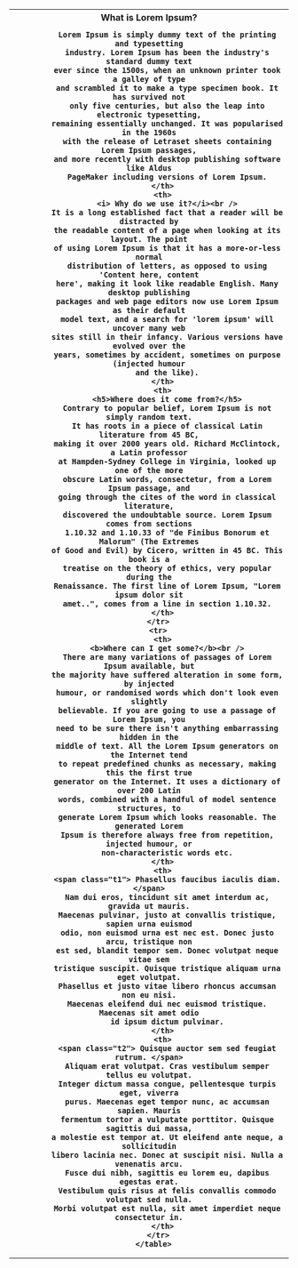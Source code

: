 <table>
        <tr>
          <th>
            <b>What is Lorem Ipsum?</b><br />

            Lorem Ipsum is simply dummy text of the printing and typesetting
            industry. Lorem Ipsum has been the industry's standard dummy text
            ever since the 1500s, when an unknown printer took a galley of type
            and scrambled it to make a type specimen book. It has survived not
            only five centuries, but also the leap into electronic typesetting,
            remaining essentially unchanged. It was popularised in the 1960s
            with the release of Letraset sheets containing Lorem Ipsum passages,
            and more recently with desktop publishing software like Aldus
            PageMaker including versions of Lorem Ipsum.
          </th>
          <th>
            <i> Why do we use it?</i><br />
            It is a long established fact that a reader will be distracted by
            the readable content of a page when looking at its layout. The point
            of using Lorem Ipsum is that it has a more-or-less normal
            distribution of letters, as opposed to using 'Content here, content
            here', making it look like readable English. Many desktop publishing
            packages and web page editors now use Lorem Ipsum as their default
            model text, and a search for 'lorem ipsum' will uncover many web
            sites still in their infancy. Various versions have evolved over the
            years, sometimes by accident, sometimes on purpose (injected humour
            and the like).
          </th>
          <th>
            <h5>Where does it come from?</h5>
            Contrary to popular belief, Lorem Ipsum is not simply random text.
            It has roots in a piece of classical Latin literature from 45 BC,
            making it over 2000 years old. Richard McClintock, a Latin professor
            at Hampden-Sydney College in Virginia, looked up one of the more
            obscure Latin words, consectetur, from a Lorem Ipsum passage, and
            going through the cites of the word in classical literature,
            discovered the undoubtable source. Lorem Ipsum comes from sections
            1.10.32 and 1.10.33 of "de Finibus Bonorum et Malorum" (The Extremes
            of Good and Evil) by Cicero, written in 45 BC. This book is a
            treatise on the theory of ethics, very popular during the
            Renaissance. The first line of Lorem Ipsum, "Lorem ipsum dolor sit
            amet..", comes from a line in section 1.10.32.
          </th>
        </tr>
        <tr>
          <th>
            <b>Where can I get some?</b><br />
            There are many variations of passages of Lorem Ipsum available, but
            the majority have suffered alteration in some form, by injected
            humour, or randomised words which don't look even slightly
            believable. If you are going to use a passage of Lorem Ipsum, you
            need to be sure there isn't anything embarrassing hidden in the
            middle of text. All the Lorem Ipsum generators on the Internet tend
            to repeat predefined chunks as necessary, making this the first true
            generator on the Internet. It uses a dictionary of over 200 Latin
            words, combined with a handful of model sentence structures, to
            generate Lorem Ipsum which looks reasonable. The generated Lorem
            Ipsum is therefore always free from repetition, injected humour, or
            non-characteristic words etc.
          </th>
          <th>
            <span class="t1"> Phasellus faucibus iaculis diam. </span>
            Nam dui eros, tincidunt sit amet interdum ac, gravida ut mauris.
            Maecenas pulvinar, justo at convallis tristique, sapien urna euismod
            odio, non euismod urna est nec est. Donec justo arcu, tristique non
            est sed, blandit tempor sem. Donec volutpat neque vitae sem
            tristique suscipit. Quisque tristique aliquam urna eget volutpat.
            Phasellus et justo vitae libero rhoncus accumsan non eu nisi.
            Maecenas eleifend dui nec euismod tristique. Maecenas sit amet odio
            id ipsum dictum pulvinar.
          </th>
          <th>
            <span class="t2"> Quisque auctor sem sed feugiat rutrum. </span>
            Aliquam erat volutpat. Cras vestibulum semper tellus eu volutpat.
            Integer dictum massa congue, pellentesque turpis eget, viverra
            purus. Maecenas eget tempor nunc, ac accumsan sapien. Mauris
            fermentum tortor a vulputate porttitor. Quisque sagittis dui massa,
            a molestie est tempor at. Ut eleifend ante neque, a sollicitudin
            libero lacinia nec. Donec at suscipit nisi. Nulla a venenatis arcu.
            Fusce dui nibh, sagittis eu lorem eu, dapibus egestas erat.
            Vestibulum quis risus at felis convallis commodo volutpat sed nulla.
            Morbi volutpat est nulla, sit amet imperdiet neque consectetur in.
          </th>
        </tr>
      </table>

